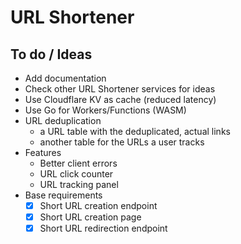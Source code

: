 # URL Shortener

## To do / Ideas

- Add documentation
- Check other URL Shortener services for ideas
- Use Cloudflare KV as cache (reduced latency)
- Use Go for Workers/Functions (WASM)
- URL deduplication
  - a URL table with the deduplicated, actual links
  - another table for the URLs a user tracks
- Features
  - Better client errors
  - URL click counter
  - URL tracking panel
- Base requirements
  - [x] Short URL creation endpoint
  - [x] Short URL creation page
  - [x] Short URL redirection endpoint
